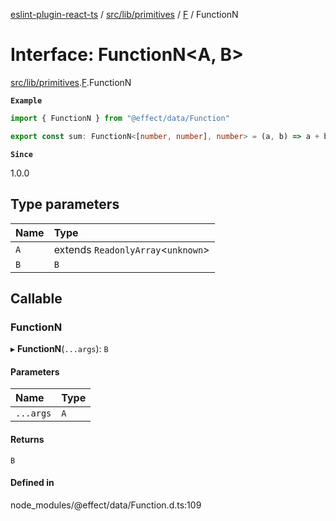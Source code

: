 [eslint-plugin-react-ts](../README.md) / [src/lib/primitives](../modules/src_lib_primitives.md) / [F](../modules/src_lib_primitives.F.md) / FunctionN

# Interface: FunctionN<A, B\>

[src/lib/primitives](../modules/src_lib_primitives.md).[F](../modules/src_lib_primitives.F.md).FunctionN

**`Example`**

```ts
import { FunctionN } from "@effect/data/Function"

export const sum: FunctionN<[number, number], number> = (a, b) => a + b
```

**`Since`**

1.0.0

## Type parameters

| Name | Type |
| :------ | :------ |
| `A` | extends `ReadonlyArray`<`unknown`\> |
| `B` | `B` |

## Callable

### FunctionN

▸ **FunctionN**(`...args`): `B`

#### Parameters

| Name | Type |
| :------ | :------ |
| `...args` | `A` |

#### Returns

`B`

#### Defined in

node_modules/@effect/data/Function.d.ts:109
